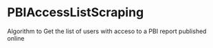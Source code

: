 # PBIAccessListScraping
 Algorithm to Get the list of users with acceso to a PBI report published online
